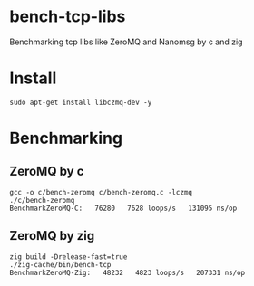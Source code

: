 # bench-tcp-libs
Benchmarking tcp libs like ZeroMQ and Nanomsg by c and zig

# Install
```
sudo apt-get install libczmq-dev -y
```

# Benchmarking
## ZeroMQ by c
```
gcc -o c/bench-zeromq c/bench-zeromq.c -lczmq
./c/bench-zeromq
BenchmarkZeroMQ-C:   76280   7628 loops/s   131095 ns/op
```

## ZeroMQ by zig
```
zig build -Drelease-fast=true
./zig-cache/bin/bench-tcp
BenchmarkZeroMQ-Zig:   48232   4823 loops/s   207331 ns/op
```
